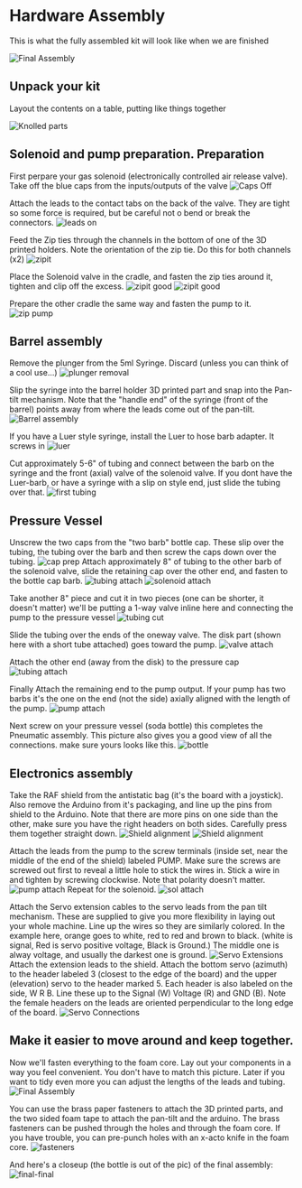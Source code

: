 # Hardware Assembly
This is what the fully assembled kit will look like when we are finished

![Final Assembly](./images/AssemblyV2/IMG_1606.jpg)

## Unpack your kit
Layout the contents on a table, putting like things together

![Knolled parts](./images/AssemblyV2/Kit_contents.jpg)

## Solenoid and pump preparation. Preparation

First perpare your gas solenoid (electronically controlled air release valve).
Take off the blue caps from the inputs/outputs of the valve
![Caps Off](./images/AssemblyV2/IMG_1573.jpg)

Attach the leads to the contact tabs on the back of the valve. They are tight so some force is required, but be careful not o bend or break the connectors.
![leads on](./images/AssemblyV2/IMG_1575.jpg)

Feed the Zip ties through the channels in the bottom of one of the 3D printed holders. Note the orientation of the zip tie. Do this for both channels (x2)
![zipit](./images/AssemblyV2/IMG_1578.jpg)

Place the Solenoid valve in the cradle, and fasten the zip ties around it, tighten and clip off the excess.
![zipit good](./images/AssemblyV2/IMG_1579.jpg)
![zipit good](./images/AssemblyV2/IMG_1580.jpg)

Prepare the other cradle the same way and fasten the pump to it.
![zip pump](./images/AssemblyV2/IMG_1581.jpg)

## Barrel assembly
Remove the plunger from the 5ml Syringe. Discard (unless you can think of a cool use...)
![plunger removal](./images/AssemblyV2/IMG_1584.jpg)

Slip the syringe into the barrel holder 3D printed part and snap into the Pan-tilt mechanism. Note that the "handle end" of the syringe (front of the barrel) points away from where the leads come out of the pan-tilt.
![Barrel assembly](./images/AssemblyV2/IMG_1585.jpg)

If you have a Luer style syringe, install the Luer to hose barb adapter. It screws in
![luer](./images/AssemblyV2/IMG_1586.jpg)

Cut approximately 5-6" of tubing and connect between the barb on the syringe and the front (axial) valve of the solenoid valve. If you dont have the Luer-barb, or have a syringe with a slip on style end, just slide the tubing over that.
![first tubing](./images/AssemblyV2/IMG_1587.jpg)

## Pressure Vessel
Unscrew the two caps from the "two barb" bottle cap. These slip over the tubing, the tubing over the barb and then screw the caps down over the tubing.
![cap prep](./images/AssemblyV2/IMG_1588.jpg)
Attach approximately 8" of tubing to the other barb of the solenoid valve, slide the retaining cap over the other end, and fasten to the bottle cap barb.
![tubing attach](./images/AssemblyV2/IMG_1589.jpg)
![solenoid attach](./images/AssemblyV2/IMG_1590.jpg)

Take another 8" piece and cut it in two pieces (one can be shorter, it doesn't matter) we'll be putting a 1-way valve inline here and connecting the pump to the pressure vessel
![tubing cut](./images/AssemblyV2/IMG_1591.jpg)

Slide the tubing over the ends of the oneway valve. The disk part (shown here with a short tube attached) goes toward the pump.
![valve attach](./images/AssemblyV2/IMG_1592.jpg)

Attach the other end (away from the disk) to the pressure cap
![tubing attach](./images/AssemblyV2/IMG_1593.jpg)

Finally Attach the remaining end to the pump output. If your pump has two barbs it's the one on the end (not the side) axially aligned with the length of the pump.
![pump attach](./images/AssemblyV2/IMG_1594.jpg)

Next screw on your pressure vessel (soda bottle) this completes the Pneumatic assembly. This picture also gives you a good view of all the connections. make sure yours looks like this.
![bottle](./images/AssemblyV2/IMG_1595.jpg)

## Electronics assembly
Take the RAF shield from the antistatic bag (it's the board with a joystick). Also remove the Arduino from it's packaging, and line up the pins from shield to the Arduino. Note that there are more pins on one side than the other, make sure you have the right headers on both sides. Carefully press them together straight down.
![Shield alignment](./images/AssemblyV2/IMG_1596.jpg)
![Shield alignment](./images/AssemblyV2/IMG_1597.jpg)

Attach the leads from the pump to the screw terminals (inside set, near the middle of the end of the shield) labeled PUMP. Make sure the screws are screwed out first to reveal a little hole to stick the wires in. Stick a wire in and tighten by screwing clockwise. Note that polarity doesn't matter.
![pump attach](./images/AssemblyV2/IMG_1598.jpg)
Repeat for the solenoid.
![sol attach](./images/AssemblyV2/IMG_1599.jpg)

Attach the Servo extension cables to the servo leads from the pan tilt mechanism. These are supplied to give you more flexibility in laying out your whole machine.
Line up the wires so they are similarly colored. In the example here, orange goes to white, red to red and brown to black.
(white is signal, Red is servo positive voltage, Black is Ground.) The middle one is alway voltage, and usually the darkest one is ground.
![Servo Extensions](./images/AssemblyV2/IMG_1600.jpg)
Attach the extension leads to the shield. Attach the bottom servo (azimuth) to the header labeled 3 (closest to the edge of the board) and the upper (elevation) servo to the header marked 5. Each header is also labeled on the side, W R B. Line these up to the Signal (W) Voltage (R) and GND (B). Note the female headers on the leads are oriented perpendicular to the long edge of the board.
![Servo Connections](./images/AssemblyV2/IMG_1603.jpg)

## Make it easier to move around and keep together.
Now we'll fasten everything to the foam core. Lay out your components in a way you feel convenient. You don't have to match this picture. Later if you want to tidy even more you can adjust the lengths of the leads and tubing.
![Final Assembly](./images/AssemblyV2/IMG_1605.jpg)

You can use the brass paper fasteners to attach the 3D printed parts, and the two sided foam tape to attach the pan-tilt and the arduino.
The brass fasteners can be pushed through the holes and through the foam core. If you have trouble, you can pre-punch holes with an x-acto knife in the foam core.
![fasteners](./images/AssemblyV2/IMG_1604.jpg)

And here's a closeup (the bottle is out of the pic) of the final assembly:
![final-final](./images/AssemblyV2/IMG_1606.jpg)







